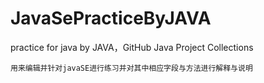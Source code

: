 # JavaSePracticeByJAVA
practice for java by JAVA，GitHub
Java Project Collections

``用来编辑并针对javaSE进行练习并对其中相应字段与方法进行解释与说明``